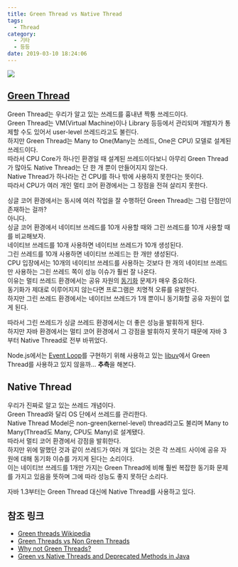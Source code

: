 ```yaml
---
title: Green Thread vs Native Thread
tags:
  - Thread
category:
  - 기타
  - 등등
date: 2019-03-10 18:24:06
---
```


![](thumb.png)

## [Green Thread](https://en.wikipedia.org/wiki/Green_threads)
Green Thread는 우리가 알고 있는 쓰레드를 흉내낸 짝퉁 쓰레드이다.  
Green Thread는 VM(Virtual Machine)이나 Library 등등에서 관리되며 개발자가 통제할 수도 있어서 user-level 쓰레드라고도 불린다.  
하지만 Green Thread는 Many to One(Many는 쓰레드, One은 CPU) 모델로 설계된 쓰레드이다.  
따라서 CPU Core가 하나인 환경일 때 설계된 쓰레드이다보니 아무리 Green Thread가 많아도 Native Thread는 단 한 개 뿐이 만들어지지 않는다.  
Native Thread가 하나라는 건 CPU를 하나 밖에 사용하지 못한다는 뜻이다.  
따라서 CPU가 여러 개인 멀티 코어 환경에서는 그 장점을 전혀 살리지 못한다.  

싱글 코어 환경에서는 동시에 여러 작업을 잘 수행하던 Green Thread는 그럼 단점만이 존재하는 걸까?  
아니다.  
싱글 코어 환경에서 네이티브 쓰레드를 10개 사용할 때와 그린 쓰레드를 10개 사용할 때를 비교해보자.  
네이티브 쓰레드를 10개 사용하면 네이티브 쓰레드가 10개 생성된다.  
그린 쓰레드를 10개 사용하면 네이티브 쓰레드는 한 개만 생성된다.  
CPU 입장에서는 10개의 네이티브 쓰레드를 사용하는 것보다 한 개의 네이티브 쓰레드만 사용하는 그린 쓰레드 쪽이 성능 이슈가 훨씬 잘 나온다.  
이유는 멀티 쓰레드 환경에서는 공유 자원의 [동기화](/2019/03/10/java-synchronized-note/) 문제가 매우 중요하다.  
동기화가 제대로 이루어지지 않는다면 프로그램은 치명적 오류를 유발한다.  
하지만 그린 쓰레드 환경에서는 네이티브 쓰레드가 1개 뿐이니 동기화할 공유 자원이 없게 된다.  

따라서 그린 쓰레드가 싱글 쓰레드 환경에서는 더 좋은 성능을 발휘하게 된다.  
하지만 자바 환경에서는 멀티 코어 환경에서 그 강점을 발휘하지 못하기 때문에 자바 3부터 Native Thread로 전부 바뀌었다.

Node.js에서는 [Event Loop](https://nodejs.org/en/docs/guides/event-loop-timers-and-nexttick/)를 구현하기 위해 사용하고 있는
[libuv](https://github.com/libuv/libuv)에서 Green Thread를 사용하고 있지 않을까... **추측**을 해본다.

## Native Thread
우리가 진짜로 알고 있는 쓰레드 개념이다.  
Green Thread와 달리 OS 단에서 쓰레드를 관리한다.  
Native Thread Model은 non-green(kernel-level) thread라고도 불리며 Many to Many(Thread도 Many, CPU도 Many)로 설계됐다.  
따라서 멀티 코어 환경에서 강점을 발휘한다.  
하지만 위에 말했던 것과 같이 쓰레드가 여러 개 있다는 것은 각 쓰레드 사이에 공유 자원에 대해 동기화 이슈를 가지게 된다는 소리이다.  
이는 네이티브 쓰레드를 1개만 가지는 Green Thread에 비해 훨씬 복잡한 동기화 문제를 가지고 있음을 뜻하며 그에 따라 성능도 좋지 못하단 소리다.

자바 1.3부터는 Green Thread 대신에 Native Thread를 사용하고 있다.  

## 참조 링크
* [Green threads Wikipedia](https://en.wikipedia.org/wiki/Green_threads)
* [Green Threads vs Non Green Threads](https://stackoverflow.com/questions/5713142/green-threads-vs-non-green-threads)  
* [Why not Green Threads?](https://softwareengineering.stackexchange.com/questions/120384/why-not-green-threads)  
* [Green vs Native Threads and Deprecated Methods in Java](https://www.geeksforgeeks.org/green-vs-native-threads-and-deprecated-methods-in-java/)